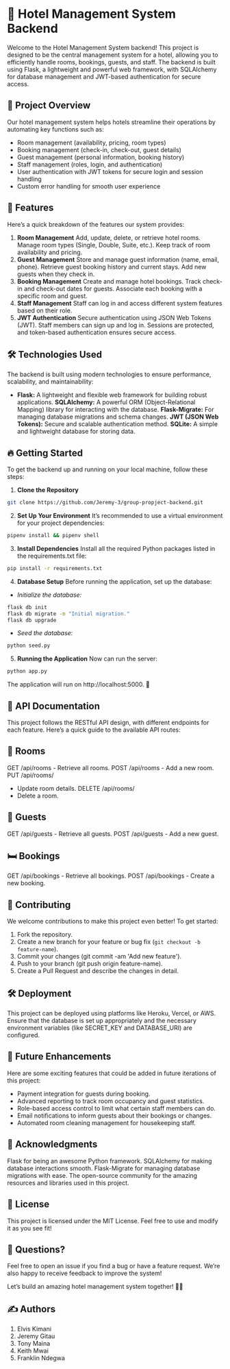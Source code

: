 # 🏨 Hotel Management System Backend
Welcome to the Hotel Management System backend! This project is designed to be the central management system for a hotel, allowing you to efficiently handle rooms, bookings, guests, and staff. The backend is built using Flask, a lightweight and powerful web framework, with SQLAlchemy for database management and JWT-based authentication for secure access.

## 🚀 Project Overview
Our hotel management system helps hotels streamline their operations by automating key functions such as:

- Room management (availability, pricing, room types)
- Booking management (check-in, check-out, guest details)
- Guest management (personal information, booking history)
- Staff management (roles, login, and authentication)
- User authentication with JWT tokens for secure login and session handling
- Custom error handling for smooth user experience

## 🎯 Features
Here’s a quick breakdown of the features our system provides:

1. **Room Management**
Add, update, delete, or retrieve hotel rooms.
Manage room types (Single, Double, Suite, etc.).
Keep track of room availability and pricing.
2. **Guest Management**
Store and manage guest information (name, email, phone).
Retrieve guest booking history and current stays.
Add new guests when they check in.
3. **Booking Management**
Create and manage hotel bookings.
Track check-in and check-out dates for guests.
Associate each booking with a specific room and guest.
4. **Staff Management**
Staff can log in and access different system features based on their role.
5. **JWT Authentication**
Secure authentication using JSON Web Tokens (JWT).
Staff members can sign up and log in.
Sessions are protected, and token-based authentication ensures secure access.
## 🛠️ Technologies Used
The backend is built using modern technologies to ensure performance, scalability, and maintainability:

- **Flask:** A lightweight and flexible web framework for building robust applications.
**SQLAlchemy:** A powerful ORM (Object-Relational Mapping) library for interacting with the database.
**Flask-Migrate:** For managing database migrations and schema changes.
**JWT (JSON Web Tokens):** Secure and scalable authentication method.
**SQLite:** A simple and lightweight database for storing data.
## 🔥 Getting Started
To get the backend up and running on your local machine, follow these steps:

1. **Clone the Repository**
```bash
git clone https://github.com/Jeremy-3/group-propject-backend.git
```
2. **Set Up Your Environment**
It’s recommended to use a virtual environment for your project dependencies:

```bash
pipenv install && pipenv shell
```
3. **Install Dependencies**
Install all the required Python packages listed in the requirements.txt file:

```bash
pip install -r requirements.txt
```
4. **Database Setup**
Before running the application, set up the database:

- *Initialize the database:*

```bash
flask db init
flask db migrate -m "Initial migration."
flask db upgrade
```
- *Seed the database:*
```bash
python seed.py
```

5. **Running the Application**
Now can run the server:

```bash
python app.py
```
The application will run on http://localhost:5000. 🎉

## 📖 API Documentation
This project follows the RESTful API design, with different endpoints for each feature. Here’s a quick guide to the available API routes:

## 🏨 Rooms
GET /api/rooms - Retrieve all rooms.
POST /api/rooms - Add a new room.
PUT /api/rooms/
- Update room details.
DELETE /api/rooms/
- Delete a room.
## 👤 Guests
GET /api/guests - Retrieve all guests.
POST /api/guests - Add a new guest.
## 🛏️ Bookings
GET /api/bookings - Retrieve all bookings.
POST /api/bookings - Create a new booking.

## 📝 Contributing
We welcome contributions to make this project even better! To get started:

1. Fork the repository.
2. Create a new branch for your feature or bug fix (`git checkout -b feature-name`).
3. Commit your changes (git commit -am 'Add new feature').
4. Push to your branch (git push origin feature-name).
5. Create a Pull Request and describe the changes in detail.

## 🛠️ Deployment
This project can be deployed using platforms like Heroku, Vercel, or AWS. Ensure that the database is set up appropriately and the necessary environment variables (like SECRET_KEY and DATABASE_URI) are configured.

## 🎉 Future Enhancements
Here are some exciting features that could be added in future iterations of this project:

- Payment integration for guests during booking.
- Advanced reporting to track room occupancy and guest statistics.
-  Role-based access control to limit what certain staff members can do.
- Email notifications to inform guests about their bookings or changes.
- Automated room cleaning management for housekeeping staff.
## 🙏 Acknowledgments
Flask for being an awesome Python framework.
SQLAlchemy for making database interactions smooth.
Flask-Migrate for managing database migrations with ease.
The open-source community for the amazing resources and libraries used in this project.
## 📜 License
This project is licensed under the MIT License. Feel free to use and modify it as you see fit!

## 🧐 Questions?
Feel free to open an issue if you find a bug or have a feature request. We’re also happy to receive feedback to improve the system!

Let’s build an amazing hotel management system together! 🏨✨

## ✍️ Authors

1. Elvis Kimani
2. Jeremy Gitau
3. Tony Maina
4. Keith Mwai
5. Franklin Ndegwa
